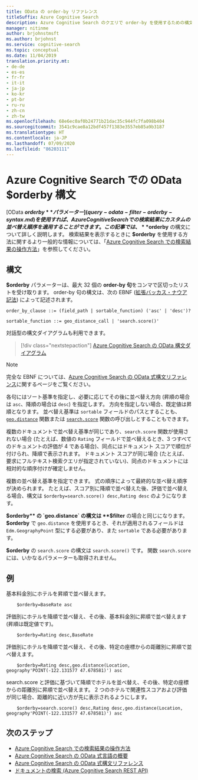 ```yaml
---
title: OData の order-by リファレンス
titleSuffix: Azure Cognitive Search
description: Azure Cognitive Search のクエリで order-by を使用するための構文と言語のリファレンス ドキュメント。
manager: nitinme
author: brjohnstmsft
ms.author: brjohnst
ms.service: cognitive-search
ms.topic: conceptual
ms.date: 11/04/2019
translation.priority.mt:
- de-de
- es-es
- fr-fr
- it-it
- ja-jp
- ko-kr
- pt-br
- ru-ru
- zh-cn
- zh-tw
ms.openlocfilehash: 68e6ec0af0b24771b21dac35c944fc7fa098b404
ms.sourcegitcommit: 3541c9cae8a12bdf457f1383e3557eb85a9b3187
ms.translationtype: HT
ms.contentlocale: ja-JP
ms.lasthandoff: 07/09/2020
ms.locfileid: "86203111"
---
```

# <a name="odata-orderby-syntax-in-azure-cognitive-search"></a>Azure Cognitive Search での OData $orderby 構文

 [OData **$orderby** パラメーター](query-odata-filter-orderby-syntax.md)を使用すれば、Azure Cognitive Search での検索結果にカスタムの並べ替え順序を適用することができます。 この記事では、 **$orderby** の構文について詳しく説明します。 検索結果を表示するときに **$orderby** を使用する方法に関するより一般的な情報については、「[Azure Cognitive Search での検索結果の操作方法](search-pagination-page-layout.md)」を参照してください。

## <a name="syntax"></a>構文

**$orderby** パラメーターは、最大 32 個の **order-by 句**をコンマで区切ったリストを受け取ります。 order-by 句の構文は、次の EBNF ([拡張バッカス・ナウア記法](https://en.wikipedia.org/wiki/Extended_Backus–Naur_form)) によって記述されます。

<!-- Upload this EBNF using https://bottlecaps.de/rr/ui to create a downloadable railroad diagram. -->

```
order_by_clause ::= (field_path | sortable_function) ('asc' | 'desc')?

sortable_function ::= geo_distance_call | 'search.score()'
```

対話型の構文ダイアグラムも利用できます。

> [!div class="nextstepaction"]
> [Azure Cognitive Search の OData 構文ダイアグラム](https://azuresearch.github.io/odata-syntax-diagram/#order_by_clause)

> [!NOTE]
> 完全な EBNF については、[Azure Cognitive Search の OData 式構文リファレンス](search-query-odata-syntax-reference.md)に関するページをご覧ください。

各句にはソート基準を指定し、必要に応じてその後に並べ替え方向 (昇順の場合は `asc`、降順の場合は `desc`) を指定します。 方向を指定しない場合、既定値は昇順となります。 並べ替え基準は `sortable` フィールドのパスとすることも、[`geo.distance`](search-query-odata-geo-spatial-functions.md) 関数または [`search.score`](search-query-odata-search-score-function.md) 関数の呼び出しとすることもできます。

複数のドキュメントで並べ替え基準が同じであり、`search.score` 関数が使用されない場合 (たとえば、数値の `Rating` フィールドで並べ替えるとき、3 つすべてのドキュメントの評価が 4 である場合)、同点にはドキュメント スコアで順位が付けられ、降順で表示されます。 ドキュメント スコアが同じ場合 (たとえば、要求にフルテキスト検索クエリが指定されていない)、同点のドキュメントには相対的な順序付けが確定しません。

複数の並べ替え基準を指定できます。 式の順序によって最終的な並べ替え順序が決められます。 たとえば、スコア別に降順で並べ替えた後、評価で並べ替える場合、構文は `$orderby=search.score() desc,Rating desc` のようになります。

**$orderby** の `geo.distance` の構文は **$filter** の場合と同じになります。 **$orderby** で `geo.distance` を使用するとき、それが適用されるフィールドは `Edm.GeographyPoint` 型にする必要があり、また `sortable` である必要があります。

**$orderby** の `search.score` の構文は `search.score()` です。 関数 `search.score` には、いかなるパラメーターも取得されません。

## <a name="examples"></a>例

基本料金別にホテルを昇順で並べ替えます。

```odata-filter-expr
    $orderby=BaseRate asc
```

評価別にホテルを降順で並べ替え、その後、基本料金別に昇順で並べ替えます (昇順は既定値です)。

```odata-filter-expr
    $orderby=Rating desc,BaseRate
```

評価別にホテルを降順で並べ替え、その後、特定の座標からの距離別に昇順で並べ替えます。

```odata-filter-expr
    $orderby=Rating desc,geo.distance(Location, geography'POINT(-122.131577 47.678581)') asc
```

search.score と評価に基づいて降順でホテルを並べ替え、その後、特定の座標からの距離別に昇順で並べ替えます。 2 つのホテルで関連性スコアおよび評価が同じ場合、距離的に近い方が先に表示されるようにします。

```odata-filter-expr
    $orderby=search.score() desc,Rating desc,geo.distance(Location, geography'POINT(-122.131577 47.678581)') asc
```

## <a name="next-steps"></a>次のステップ  

- [Azure Cognitive Search での検索結果の操作方法](search-pagination-page-layout.md)
- [Azure Cognitive Search の OData 式言語の概要](query-odata-filter-orderby-syntax.md)
- [Azure Cognitive Search の OData 式構文リファレンス](search-query-odata-syntax-reference.md)
- [ドキュメントの検索 &#40;Azure Cognitive Search REST API&#41;](https://docs.microsoft.com/rest/api/searchservice/Search-Documents)
